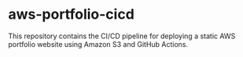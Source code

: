 # aws-portfolio-cicd
This repository contains the CI/CD pipeline for deploying a static AWS portfolio website using Amazon S3 and GitHub Actions.
